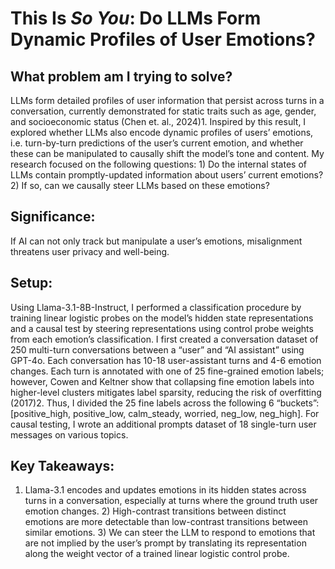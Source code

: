 # This Is *So You*: Do LLMs Form Dynamic Profiles of User Emotions?

## What problem am I trying to solve?
LLMs form detailed profiles of user information that persist across turns in a conversation, currently demonstrated for static traits such as age, gender, and socioeconomic status (Chen et. al., 2024)1. Inspired by this result, I explored whether LLMs also encode dynamic profiles of users’ emotions, i.e. turn-by-turn predictions of the user’s current emotion, and whether these can be manipulated to causally shift the model’s tone and content. My research focused on the following questions: 1) Do the internal states of LLMs contain promptly-updated information about users’ current emotions? 2) If so, can we causally steer LLMs based on these emotions?

## Significance: 
If AI can not only track but manipulate a user’s emotions, misalignment threatens user privacy and well-being.

## Setup:
Using Llama-3.1-8B-Instruct, I performed a classification procedure by training linear logistic probes on the model’s hidden state representations and a causal test by steering representations using control probe weights from each emotion’s classification.
I first created a conversation dataset of 250 multi-turn conversations between a “user” and “AI assistant” using GPT-4o. Each conversation has 10-18 user-assistant turns and 4-6 emotion changes. Each turn is annotated with one of 25 fine-grained emotion labels; however, Cowen and Keltner show that collapsing fine emotion labels into higher-level clusters mitigates label sparsity, reducing the risk of overfitting (2017)2. Thus, I divided the 25 fine labels across the following 6 “buckets”: [positive_high, positive_low, calm_steady, worried, neg_low, neg_high].
For causal testing, I wrote an additional prompts dataset of 18 single-turn user messages on various topics.

## Key Takeaways:
1) Llama-3.1 encodes and updates emotions in its hidden states across turns in a conversation, especially at turns where the ground truth user emotion changes. 2) High-contrast transitions between distinct emotions are more detectable than low-contrast transitions between similar emotions. 3) We can steer the LLM to respond to emotions that are not implied by the user’s prompt by translating its representation along the weight vector of a trained linear logistic control probe.
